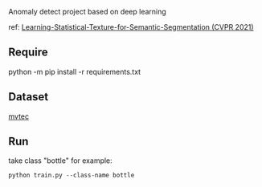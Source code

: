 Anomaly detect project based on deep learning

ref: [Learning-Statistical-Texture-for-Semantic-Segmentation (CVPR 2021)](https://openaccess.thecvf.com/content/CVPR2021/papers/Zhu_Learning_Statistical_Texture_for_Semantic_Segmentation_CVPR_2021_paper.pdf)

## Require

python -m pip install -r requirements.txt

## Dataset

[mvtec](ftp://guest:GU%2E205dldo@ftp.softronics.ch/mvtec_anomaly_detection/mvtec_anomaly_detection.tar.xz)

## Run

take class "bottle" for example:

```commandline
python train.py --class-name bottle
```